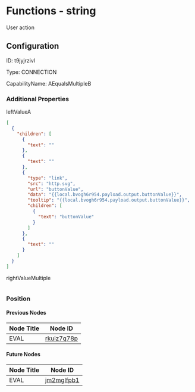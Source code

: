 # Functions - string 
User action 
## Configuration
ID:  t9jyjrzivl

Type: CONNECTION 

CapabilityName: AEqualsMultipleB






### Additional Properties
leftValueA
```json 
[
  {
    "children": [
      {
        "text": ""
      },
      {
        "text": ""
      },
      {
        "type": "link",
        "src": "http.svg",
        "url": "buttonValue",
        "data": "{{local.bvogh6r954.payload.output.buttonValue}}",
        "tooltip": "{{local.bvogh6r954.payload.output.buttonValue}}",
        "children": [
          {
            "text": "buttonValue"
          }
        ]
      },
      {
        "text": ""
      }
    ]
  }
]
```


rightValueMultiple
```
```





### Position

#### Previous Nodes
| Node Title | Node ID |
| :------------- | ------------ |
| EVAL | [rkuiz7q78p](./rkuiz7q78p.md) | 
 
 #### Future Nodes
| Node Title | Node ID |
| :------------- | ------------ |
| EVAL |[jm2mglfpb1](./jm2mglfpb1.md) | 